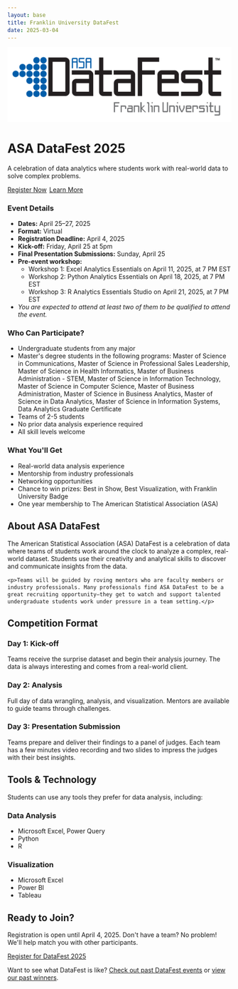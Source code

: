 ```yaml
---
layout: base
title: Franklin University DataFest
date: 2025-03-04
---
```


<div class="hero">
    <div class="logo-image">
        <img src="images/logo.jpg" alt="DataFest 2025">
    </div>
    <h1>ASA DataFest 2025</h1>
    <p>A celebration of data analytics where students work with real-world data to solve complex problems.</p>
    <div class="hero-buttons">
        <a href="https://forms.gle/R3YvkfzgD7714vQ79" class="button">Register Now</a>
        <a href="faq/" class="button" style="background: transparent; border: 2px solid white;">Learn More</a>
    </div>
</div>

<div class="section">
    <div class="section-grid">
        <div class="card">
            <h3>Event Details</h3>
            <ul>
                <li><strong>Dates:</strong> April 25–27, 2025</li>
                <li><strong>Format:</strong> Virtual</li>
                <li><strong>Registration Deadline:</strong> April 4, 2025</li>
                <li><strong>Kick-off:</strong> Friday, April 25 at 5pm</li>
                <li><strong>Final Presentation Submissions:</strong> Sunday, April 25</li>
                <li><strong>Pre-event workshop:</strong>
                    <ul>
                        <li>Workshop 1: Excel Analytics Essentials on April 11, 2025, at 7 PM EST</li>
                        <li>Workshop 2: Python Analytics Essentials on April 18, 2025, at 7 PM EST</li>
                        <li>Workshop 3: R Analytics Essentials Studio on April 21, 2025, at 7 PM EST</li>
                    </ul>
                    <li><i>You are expected to attend at least two of them to be qualified to attend the event.</i></li>
                </li>
            </ul>
        </div>
        <div class="card">
            <h3>Who Can Participate?</h3>
            <ul>
                <li>Undergraduate students from any major</li>
                <li>Master's degree students in the following programs: Master of Science in Communications, Master of Science in Professional Sales Leadership, Master of Science in Health Informatics, Master of Business Administration - STEM, Master of Science in Information Technology, Master of Science in Computer Science, Master of Business Administration, Master of Science in Business Analytics, Master of Science in Data Analytics, Master of Science in Information Systems, Data Analytics Graduate Certificate</li>
                <li>Teams of 2-5 students</li>
                <li>No prior data analysis experience required</li>
                <li>All skill levels welcome</li>
            </ul>
        </div>
        <div class="card">
            <h3>What You'll Get</h3>
            <ul>
                <li>Real-world data analysis experience</li>
                <li>Mentorship from industry professionals</li>
                <li>Networking opportunities</li>
                <li>Chance to win prizes: Best in Show, Best Visualization, with Franklin University Badge </li>
                <li>One year membership to The American Statistical Association (ASA)</li>
            </ul>
        </div>
    </div>
</div>

<div class="section">
    <h2>About ASA DataFest</h2>
    <p>The American Statistical Association (ASA) DataFest is a celebration of data where teams of students work around the clock to analyze a complex, real-world dataset. Students use their creativity and analytical skills to discover and communicate insights from the data.</p>
    
    <p>Teams will be guided by roving mentors who are faculty members or industry professionals. Many professionals find ASA DataFest to be a great recruiting opportunity–they get to watch and support talented undergraduate students work under pressure in a team setting.</p>
</div>

<div class="section">
    <h2>Competition Format</h2>
    <div class="timeline">
        <div class="timeline-item">
            <h3>Day 1: Kick-off</h3>
            <p>Teams receive the surprise dataset and begin their analysis journey. The data is always interesting and comes from a real-world client.</p>
        </div>
        <div class="timeline-item">
            <h3>Day 2: Analysis</h3>
            <p>Full day of data wrangling, analysis, and visualization. Mentors are available to guide teams through challenges.</p>
        </div>
        <div class="timeline-item">
            <h3>Day 3: Presentation Submission</h3>
            <p>Teams prepare and deliver their findings to a panel of judges. Each team has a few minutes video recording and two slides to impress the judges with their best insights.</p>
        </div>
    </div>
</div>

<div class="section">
    <h2>Tools & Technology</h2>
    <p>Students can use any tools they prefer for data analysis, including:</p>
    <div class="section-grid">
        <div class="card">
            <h3>Data Analysis</h3>
            <ul>
                <li>Microsoft Excel, Power Query</li>
                <li>Python</li>
                <li>R</li>
            </ul>
        </div>
        <div class="card">
            <h3>Visualization</h3>
            <ul>
                <li>Microsoft Excel</li>
                <li>Power BI</li>
                <li>Tableau</li>
            </ul>
        </div>
    </div>
</div>

<div class="section">
    <h2>Ready to Join?</h2>
    <div class="card">
        <p>Registration is open until April 4, 2025. Don't have a team? No problem! We'll help match you with other participants.</p>
        <a href="https://forms.gle/R3YvkfzgD7714vQ79" class="button">Register for DataFest 2025</a>
    </div>
</div>

<div class="section">
    <p>Want to see what DataFest is like? <a href="http://datafest.stat.ucla.edu/past-datafests">Check out past DataFest events</a> or <a href="/post-events">view our past winners</a>.</p> 